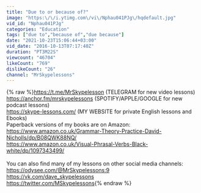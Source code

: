 ```yaml
---
title: "Due to or because of?"
image: "https:\/\/i.ytimg.com\/vi\/Nphau041PJg\/hqdefault.jpg"
vid_id: "Nphau041PJg"
categories: "Education"
tags: ["due to","because of","due because"]
date: "2021-10-23T15:06:44+03:00"
vid_date: "2016-10-13T07:17:40Z"
duration: "PT3M22S"
viewcount: "46704"
likeCount: "769"
dislikeCount: "26"
channel: "MrSkypelessons"
---
```

{% raw %}<a rel="nofollow" target="blank" href="https://t.me/MrSkypelesson">https://t.me/MrSkypelesson</a>  (TELEGRAM for new video lessons)<br /><a rel="nofollow" target="blank" href="https://anchor.fm/mrskypelessons">https://anchor.fm/mrskypelessons</a>  (SPOTIFY/APPLE/GOOGLE for new podcast lessons)<br /><a rel="nofollow" target="blank" href="https://skype-lessons.com/">https://skype-lessons.com/</a>   (MY WEBSITE for private English lessons and Ebooks)<br />Paperback versions of my books are on Amazon:<br /><a rel="nofollow" target="blank" href="https://www.amazon.co.uk/Grammar-Theory-Practice-David-Nicholls/dp/B08QWK88NQ/">https://www.amazon.co.uk/Grammar-Theory-Practice-David-Nicholls/dp/B08QWK88NQ/</a><br /><a rel="nofollow" target="blank" href="https://www.amazon.co.uk/Visual-Phrasal-Verbs-Black-white/dp/1097343499/">https://www.amazon.co.uk/Visual-Phrasal-Verbs-Black-white/dp/1097343499/</a><br /><br />You can also find many of my lessons on other social media channels:<br /><a rel="nofollow" target="blank" href="https://odysee.com/@MrSkypelessons:9">https://odysee.com/@MrSkypelessons:9</a><br /><a rel="nofollow" target="blank" href="https://vk.com/dave_skypelessons">https://vk.com/dave_skypelessons</a><br /><a rel="nofollow" target="blank" href="https://twitter.com/MSkypelessons">https://twitter.com/MSkypelessons</a>{% endraw %}
